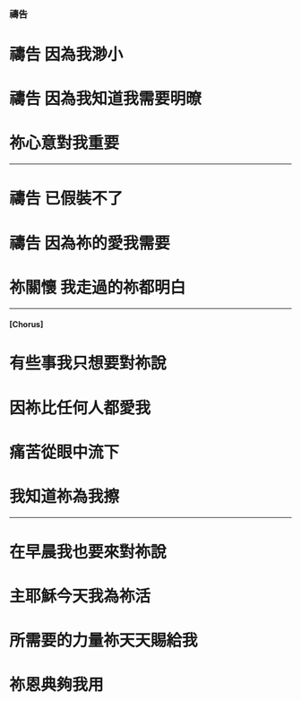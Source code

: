 
###  禱告

# 禱告 因為我渺小 
# 禱告 因為我知道我需要明暸 
# 祢心意對我重要 

---

# 禱告 已假裝不了 
# 禱告 因為祢的愛我需要 
# 祢關懷 我走過的祢都明白 

---

#### [Chorus]
# 有些事我只想要對祢說 
# 因祢比任何人都愛我 
# 痛苦從眼中流下 
# 我知道祢為我擦 

---

# 在早晨我也要來對祢說 
# 主耶穌今天我為祢活 
# 所需要的力量祢天天賜給我 
# 祢恩典夠我用 